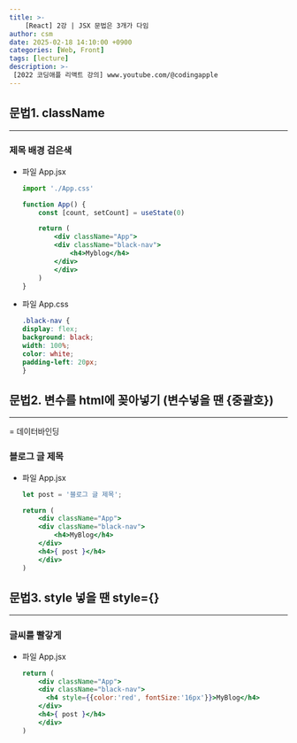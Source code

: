 ```yaml
---
title: >-
    [React] 2강 | JSX 문법은 3개가 다임
author: csm
date: 2025-02-18 14:10:00 +0900
categories: [Web, Front]
tags: [lecture]
description: >-
 [2022 코딩애플 리액트 강의] www.youtube.com/@codingapple
---
```


## 문법1. className
---
### 제목 배경 검은색
- 파일 App.jsx
    ```jsx
    import './App.css'

    function App() {
        const [count, setCount] = useState(0)

        return (
            <div className="App">
            <div className="black-nav">
                <h4>Myblog</h4>
            </div>
            </div>
        )
    }
    ```

- 파일 App.css
    ```css
    .black-nav {
    display: flex;
    background: black;
    width: 100%;
    color: white;
    padding-left: 20px;
    }
    ```

## 문법2. 변수를 html에 꽂아넣기 (변수넣을 땐 {중괄호})
---
= 데이터바인딩
### 블로그 글 제목
- 파일 App.jsx
    ```jsx
    let post = '블로그 글 제목';

    return (
        <div className="App">
        <div className="black-nav">
            <h4>MyBlog</h4>
        </div>
        <h4>{ post }</h4>
        </div>
    )
    ```


## 문법3. style 넣을 땐 style={}
---
### 글씨를 빨갛게
- 파일 App.jsx
    ```jsx
    return (
        <div className="App">
        <div className="black-nav">
          <h4 style={{color:'red', fontSize:'16px'}}>MyBlog</h4>
        </div>
        <h4>{ post }</h4>
        </div>
    )
    ```
